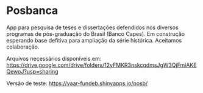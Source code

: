 # Posbanca
App para pesquisa de teses e dissertações defendidos nos diversos programas de pós-graduação do Brasil (Banco Capes).
Em construção esperando base defitiva para ampliação da série histórica. Aceitamos colaboração.

Arquivos necessários disponíveis em: https://drive.google.com/drive/folders/12yFMKR3nskcqdmsJgW3QjFmiAKEQewoJ?usp=sharing

Versão de teste: https://vaar-fundeb.shinyapps.io/posb/
